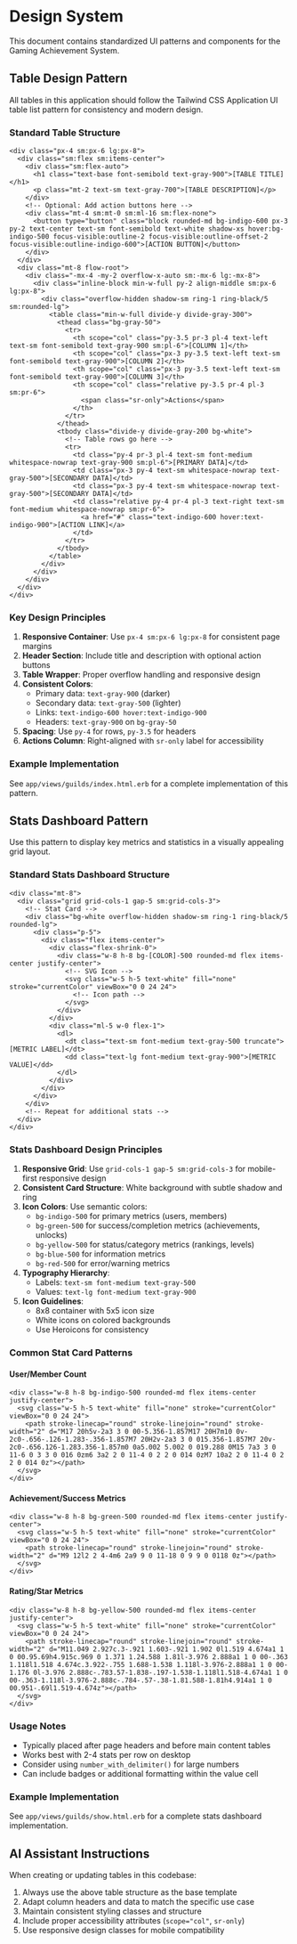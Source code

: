 # Design System

This document contains standardized UI patterns and components for the Gaming Achievement System.

## Table Design Pattern

All tables in this application should follow the Tailwind CSS Application UI table list pattern for consistency and modern design.

### Standard Table Structure

```erb
<div class="px-4 sm:px-6 lg:px-8">
  <div class="sm:flex sm:items-center">
    <div class="sm:flex-auto">
      <h1 class="text-base font-semibold text-gray-900">[TABLE TITLE]</h1>
      <p class="mt-2 text-sm text-gray-700">[TABLE DESCRIPTION]</p>
    </div>
    <!-- Optional: Add action buttons here -->
    <div class="mt-4 sm:mt-0 sm:ml-16 sm:flex-none">
      <button type="button" class="block rounded-md bg-indigo-600 px-3 py-2 text-center text-sm font-semibold text-white shadow-xs hover:bg-indigo-500 focus-visible:outline-2 focus-visible:outline-offset-2 focus-visible:outline-indigo-600">[ACTION BUTTON]</button>
    </div>
  </div>
  <div class="mt-8 flow-root">
    <div class="-mx-4 -my-2 overflow-x-auto sm:-mx-6 lg:-mx-8">
      <div class="inline-block min-w-full py-2 align-middle sm:px-6 lg:px-8">
        <div class="overflow-hidden shadow-sm ring-1 ring-black/5 sm:rounded-lg">
          <table class="min-w-full divide-y divide-gray-300">
            <thead class="bg-gray-50">
              <tr>
                <th scope="col" class="py-3.5 pr-3 pl-4 text-left text-sm font-semibold text-gray-900 sm:pl-6">[COLUMN 1]</th>
                <th scope="col" class="px-3 py-3.5 text-left text-sm font-semibold text-gray-900">[COLUMN 2]</th>
                <th scope="col" class="px-3 py-3.5 text-left text-sm font-semibold text-gray-900">[COLUMN 3]</th>
                <th scope="col" class="relative py-3.5 pr-4 pl-3 sm:pr-6">
                  <span class="sr-only">Actions</span>
                </th>
              </tr>
            </thead>
            <tbody class="divide-y divide-gray-200 bg-white">
              <!-- Table rows go here -->
              <tr>
                <td class="py-4 pr-3 pl-4 text-sm font-medium whitespace-nowrap text-gray-900 sm:pl-6">[PRIMARY DATA]</td>
                <td class="px-3 py-4 text-sm whitespace-nowrap text-gray-500">[SECONDARY DATA]</td>
                <td class="px-3 py-4 text-sm whitespace-nowrap text-gray-500">[SECONDARY DATA]</td>
                <td class="relative py-4 pr-4 pl-3 text-right text-sm font-medium whitespace-nowrap sm:pr-6">
                  <a href="#" class="text-indigo-600 hover:text-indigo-900">[ACTION LINK]</a>
                </td>
              </tr>
            </tbody>
          </table>
        </div>
      </div>
    </div>
  </div>
</div>
```

### Key Design Principles

1. **Responsive Container**: Use `px-4 sm:px-6 lg:px-8` for consistent page margins
2. **Header Section**: Include title and description with optional action buttons
3. **Table Wrapper**: Proper overflow handling and responsive design
4. **Consistent Colors**:
   - Primary data: `text-gray-900` (darker)
   - Secondary data: `text-gray-500` (lighter)
   - Links: `text-indigo-600 hover:text-indigo-900`
   - Headers: `text-gray-900` on `bg-gray-50`
5. **Spacing**: Use `py-4` for rows, `py-3.5` for headers
6. **Actions Column**: Right-aligned with `sr-only` label for accessibility

### Example Implementation

See `app/views/guilds/index.html.erb` for a complete implementation of this pattern.

## Stats Dashboard Pattern

Use this pattern to display key metrics and statistics in a visually appealing grid layout.

### Standard Stats Dashboard Structure

```erb
<div class="mt-8">
  <div class="grid grid-cols-1 gap-5 sm:grid-cols-3">
    <!-- Stat Card -->
    <div class="bg-white overflow-hidden shadow-sm ring-1 ring-black/5 rounded-lg">
      <div class="p-5">
        <div class="flex items-center">
          <div class="flex-shrink-0">
            <div class="w-8 h-8 bg-[COLOR]-500 rounded-md flex items-center justify-center">
              <!-- SVG Icon -->
              <svg class="w-5 h-5 text-white" fill="none" stroke="currentColor" viewBox="0 0 24 24">
                <!-- Icon path -->
              </svg>
            </div>
          </div>
          <div class="ml-5 w-0 flex-1">
            <dl>
              <dt class="text-sm font-medium text-gray-500 truncate">[METRIC LABEL]</dt>
              <dd class="text-lg font-medium text-gray-900">[METRIC VALUE]</dd>
            </dl>
          </div>
        </div>
      </div>
    </div>
    <!-- Repeat for additional stats -->
  </div>
</div>
```

### Stats Dashboard Design Principles

1. **Responsive Grid**: Use `grid-cols-1 gap-5 sm:grid-cols-3` for mobile-first responsive design
2. **Consistent Card Structure**: White background with subtle shadow and ring
3. **Icon Colors**: Use semantic colors:
   - `bg-indigo-500` for primary metrics (users, members)
   - `bg-green-500` for success/completion metrics (achievements, unlocks)
   - `bg-yellow-500` for status/category metrics (rankings, levels)
   - `bg-blue-500` for information metrics
   - `bg-red-500` for error/warning metrics
4. **Typography Hierarchy**:
   - Labels: `text-sm font-medium text-gray-500`
   - Values: `text-lg font-medium text-gray-900`
5. **Icon Guidelines**:
   - 8x8 container with 5x5 icon size
   - White icons on colored backgrounds
   - Use Heroicons for consistency

### Common Stat Card Patterns

#### User/Member Count
```erb
<div class="w-8 h-8 bg-indigo-500 rounded-md flex items-center justify-center">
  <svg class="w-5 h-5 text-white" fill="none" stroke="currentColor" viewBox="0 0 24 24">
    <path stroke-linecap="round" stroke-linejoin="round" stroke-width="2" d="M17 20h5v-2a3 3 0 00-5.356-1.857M17 20H7m10 0v-2c0-.656-.126-1.283-.356-1.857M7 20H2v-2a3 3 0 015.356-1.857M7 20v-2c0-.656.126-1.283.356-1.857m0 0a5.002 5.002 0 019.288 0M15 7a3 3 0 11-6 0 3 3 0 016 0zm6 3a2 2 0 11-4 0 2 2 0 014 0zM7 10a2 2 0 11-4 0 2 2 0 014 0z"></path>
  </svg>
</div>
```

#### Achievement/Success Metrics
```erb
<div class="w-8 h-8 bg-green-500 rounded-md flex items-center justify-center">
  <svg class="w-5 h-5 text-white" fill="none" stroke="currentColor" viewBox="0 0 24 24">
    <path stroke-linecap="round" stroke-linejoin="round" stroke-width="2" d="M9 12l2 2 4-4m6 2a9 9 0 11-18 0 9 9 0 0118 0z"></path>
  </svg>
</div>
```

#### Rating/Star Metrics
```erb
<div class="w-8 h-8 bg-yellow-500 rounded-md flex items-center justify-center">
  <svg class="w-5 h-5 text-white" fill="none" stroke="currentColor" viewBox="0 0 24 24">
    <path stroke-linecap="round" stroke-linejoin="round" stroke-width="2" d="M11.049 2.927c.3-.921 1.603-.921 1.902 0l1.519 4.674a1 1 0 00.95.69h4.915c.969 0 1.371 1.24.588 1.81l-3.976 2.888a1 1 0 00-.363 1.118l1.518 4.674c.3.922-.755 1.688-1.538 1.118l-3.976-2.888a1 1 0 00-1.176 0l-3.976 2.888c-.783.57-1.838-.197-1.538-1.118l1.518-4.674a1 1 0 00-.363-1.118l-3.976-2.888c-.784-.57-.38-1.81.588-1.81h4.914a1 1 0 00.951-.69l1.519-4.674z"></path>
  </svg>
</div>
```

### Usage Notes

- Typically placed after page headers and before main content tables
- Works best with 2-4 stats per row on desktop
- Consider using `number_with_delimiter()` for large numbers
- Can include badges or additional formatting within the value cell

### Example Implementation

See `app/views/guilds/show.html.erb` for a complete stats dashboard implementation.

## AI Assistant Instructions

When creating or updating tables in this codebase:
1. Always use the above table structure as the base template
2. Adapt column headers and data to match the specific use case
3. Maintain consistent styling classes and structure
4. Include proper accessibility attributes (`scope="col"`, `sr-only`)
5. Use responsive design classes for mobile compatibility
